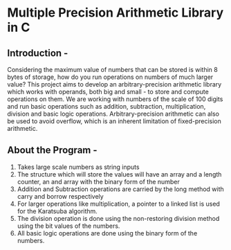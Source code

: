 # Multiple Precision Arithmetic Library in C

## Introduction - 
Considering the maximum value of numbers that can be stored is within 8 bytes of storage, how do you run operations on numbers of much larger value? This project aims to develop an arbitrary-precision arithmetic library which works with operands, both big and small - to store and compute operations on them. We are working with numbers of the scale of 100 digits and run basic operations such as addition, subtraction, multiplication, division and basic logic operations. Arbitrary-precision arithmetic can also be used to avoid overflow, which is an inherent limitation of fixed-precision arithmetic. 

## About the Program - 
1.	Takes large scale numbers as string inputs
2.	The structure which will store the values will have an array and a length counter, an and array with the binary form of the number
3.	Addition and Subtraction operations are carried by the long method with carry and borrow respectively 
4.	For larger operations like multiplication, a pointer to a linked list is used for the Karatsuba algorithm.
5.	The division operation is done using the non-restoring division method using the bit values of the numbers.
6.	All basic logic operations are done using the binary form of the numbers.